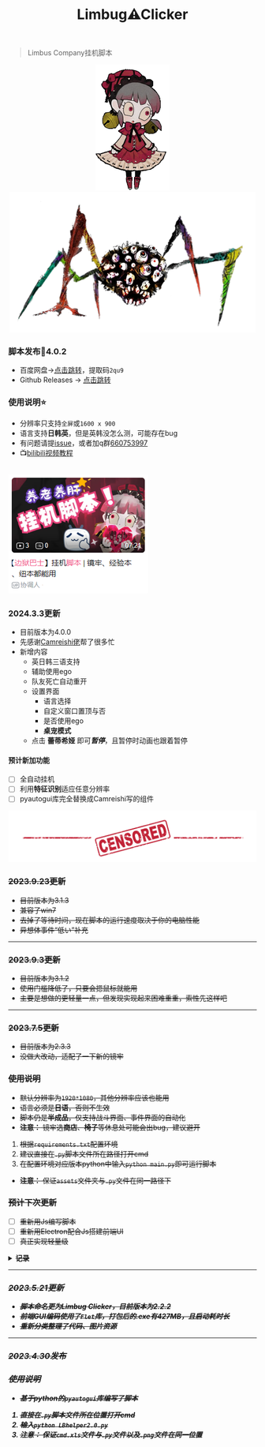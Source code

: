 <h1 align="center">Limbug⚠Clicker</h1></br>

> Limbus Company挂机脚本

<div align="center"><img src="./assets/Wich.webp" width="150" /><img src="./assets/LaetitiaMinionCrop.webp" width="500" /></div>

### 脚本发布🍺4.0.2
- 百度网盘→[点击跳转](https://pan.baidu.com/s/1KAqVmZUJ5EDZKuLTZ8V6gg )，提取码`2qu9`
- Github Releases → [点击跳转](https://github.com/Xie-Tiao/Limbus-Scripts/releases)
### 使用说明⭐
- 分辨率只支持``全屏``或``1600 x 900``
- 语言支持**日韩英**，但是英韩没怎么测，可能存在bug
- 有问题请提[issue](https://github.com/Xie-Tiao/Limbus-Scripts/issues)，或者加q群[660753997](http://qm.qq.com/cgi-bin/qm/qr?_wv=1027&k=A7d_y-nT8veLireU5jjEjirEeL-PYHEO&authKey=CKGZp1EMeELWo9TVNviGCBfM7GVWElcye8qMxsNpHh168kMoDf449GQr5OFvak9P&noverify=0&group_code=660753997)
- 📺[bilibili视频教程](https://www.bilibili.com/video/BV19P411h7Wx)

![视频封面图](https://github.com/Xie-Tiao/My-Imgurl/blob/main/script_video_cover.png "视频封面")
---
### 2024.3.3更新
- 目前版本为4.0.0
- 先感谢[Camreishi佬](https://github.com/Camreishi)帮了很多忙
- 新增内容
    - 英日韩三语支持
    - 辅助使用ego
    - 队友死亡自动重开
    - 设置界面
        - 语言选择
        - 自定义窗口置顶与否
        - 是否使用ego
        - **桌宠模式**
    - 点击 **蕾蒂希娅** 即可***暂停***，且暂停时动画也跟着暂停

#### 预计新加功能
- [ ] 全自动挂机
- [ ] 利用**特征识别**适应任意分辨率
- [ ] pyautogui库完全替换成Camreishi写的组件

<div align="center"><img src="./assets/censored.png" /></div>

### ~~2023.9.23更新~~
- ~~目前版本为3.1.3~~
- ~~兼容了win7~~
- ~~去掉了等待时间，现在脚本的运行速度取决于你的电脑性能~~
- ~~异想体事件“低い”补充~~
---

### ~~2023.9.3更新~~
- ~~目前版本为3.1.2~~
- ~~使用门槛降低了，只要会摁鼠标就能用~~
- ~~主要是想做的更轻量一点，但发现实现起来困难重重，索性先这样吧~~
---

### ~~2023.7.5更新~~
- ~~目前版本为2.3.3~~
- ~~没做大改动，适配了一下新的镜牢~~
### ~~使用说明~~
- ~~默认分辨率为``1920*1080``，其他分辨率应该也能用~~
- ~~语言必须是**日语**，否则不生效~~
- ~~脚本仍是**半成品**，仅支持战斗界面、事件界面的自动化~~
- ~~**注意：** 镜牢选**商店**、**椅子**等休息处可能会出bug，建议避开~~
1. ~~根据`requirements.txt`配置环境~~
2. ~~建议直接在`.py`脚本文件所在路径打开cmd~~
3. ~~在配置环境对应版本python中输入`python main.py`即可运行脚本~~
- ~~**注意：** 保证`assets`文件夹与`.py`文件在同一路径下~~
### ~~预计下次更新~~
- [ ] ~~重新用Js编写脚本~~
- [ ] ~~重新用Electron配合Js搭建前端UI~~
- [ ] ~~真正实现轻量级~~
<details>
<summary><b><s> 记录<s><b></summary>
<b><i>2023.5.22<i><b>
<ul>
<li>方案 1：继续装opencv，用vs2022开发
<li>方案 2：研究其他语言py结合方法
</ul>
</details>
  
---
  
### ~~2023.5.21更新~~
- ~~脚本命名更为**Limbug Clicker**，目前版本为2.2.2~~
- ~~前端GUI编码使用了`Flet`库，打包后的.exe有*427MB*，且启动耗时长~~
- ~~重新分类整理了代码、图片资源~~
---
### ~~**2023.4.30发布**~~
### ~~**使用说明**~~
- ~~基于python的`pyautogui`库编写了脚本~~
1. ~~直接在`.py`脚本文件所在位置打开cmd~~
2. ~~输入`python LBhelper2.0.py`~~
3. ~~**注意：** 保证`cmd.xls`文件与`.py`文件以及`.png`文件在同一位置~~

